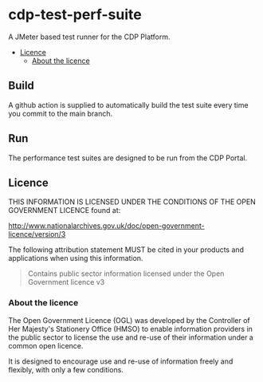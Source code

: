 # cdp-test-perf-suite

A JMeter based test runner for the CDP Platform.

- [Licence](#licence)
  - [About the licence](#about-the-licence)


## Build

A github action is supplied to automatically build the test suite every time you commit to the main branch.


## Run

The performance test suites are designed to be run from the CDP Portal.


## Licence

THIS INFORMATION IS LICENSED UNDER THE CONDITIONS OF THE OPEN GOVERNMENT LICENCE found at:

<http://www.nationalarchives.gov.uk/doc/open-government-licence/version/3>

The following attribution statement MUST be cited in your products and applications when using this information.

> Contains public sector information licensed under the Open Government licence v3

### About the licence

The Open Government Licence (OGL) was developed by the Controller of Her Majesty's Stationery Office (HMSO) to enable
information providers in the public sector to license the use and re-use of their information under a common open
licence.

It is designed to encourage use and re-use of information freely and flexibly, with only a few conditions.
